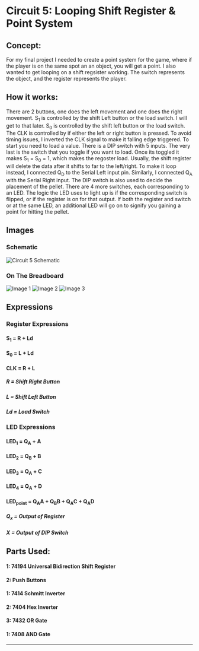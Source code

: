 # Circuit 5: Looping Shift Register & Point System
## Concept:
For my final project I needed to create a point system for the game, where if the player is on the same spot an an object, you will get a point. I also wanted to get looping on a shift regsister working. The switch represents the object, and the register represents the player.

## How it works:
There are 2 buttons, one does the left movement and one does the right movement. S<sub>1</sub> is controlled by the shift Left button or the load switch. I will get to that later. S<sub>0</sub> is controlled by the shift left button or the load switch. The CLK is controlled by if either the left or right button is pressed. To avoid timing issues, I inverted the CLK signal to make it falling edge triggered. To start you need to load a value. There is a DIP switch with 5 inputs. The very last is the switch that you toggle if you want to load. Once its toggled it makes S<sub>1</sub> = S<sub>0</sub> = 1, which makes the regoster load. Usually, the shift register will delete the data after it shifts to far to the left/right. To make it loop instead, I connected Q<sub>D</sub> to the Serial Left input pin. Similarly, I connected Q<sub>A</sub> with the Serial Right input. The DIP switch is also used to decide the placement of the pellet. There are 4 more switches, each corresponding to an LED. The logic the LED uses to light up is if the corresponding switch is flipped, or if the register is on for that output. If both the register and switch or at the same LED, an  additional LED will go on to signify you gaining a point for hitting the pellet. 

## Images
### Schematic
![Circuit 5 Schematic](Circuit_5_Schematic.png)
### On The Breadboard
![Image 1](Circuit_5_img_1.jpg)
![Image 2](Circuit_5_img_2.jpg)
![Image 3](Circuit_5_img_3.jpg)

## Expressions
### Register Expressions
#### S<sub>1</sub> = R + Ld
#### S<sub>0</sub> = L + Ld
#### CLK = R + L

##### R = Shift Right Button
##### L = Shift Left Button
##### Ld = Load Switch

### LED Expressions
#### LED<sub>1</sub> = Q<sub>A</sub> + A
#### LED<sub>2</sub> = Q<sub>B</sub> + B
#### LED<sub>3</sub> = Q<sub>A</sub> + C
#### LED<sub>4</sub> = Q<sub>A</sub> + D
#### LED<sub>point</sub> =  Q<sub>A</sub>A + Q<sub>B</sub>B + Q<sub>A</sub>C + Q<sub>A</sub>D

##### Q<sub>x</sub> = Output of Register
##### X = Output of DIP Switch

## Parts Used:
#### 1: 74194 Universal Bidirection Shift Register
#### 2: Push Buttons
#### 1: 7414 Schmitt Inverter
#### 2: 7404 Hex Inverter
#### 3: 7432 OR Gate
#### 1: 7408 AND Gate
***

